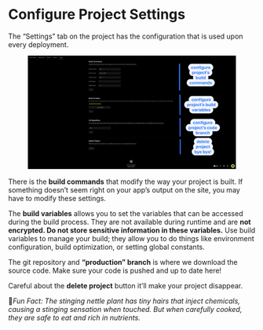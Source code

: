 # Configure Project Settings

The “Settings” tab on the project has the configuration that is used upon every deployment.

<figure><img src="../.gitbook/assets/CleanShot 2023-09-06 at 11.57.18@2x (1).png" alt=""><figcaption></figcaption></figure>

There is the **build commands** that modify the way your project is built. If something doesn’t seem right on your app’s output on the site, you may have to modify these settings.

The **build variables** allows you to set the variables that can be accessed during the build process. They are not available during runtime and are **not encrypted. Do not store sensitive information in these variables.** Use build variables to manage your build; they allow you to do things like environment configuration, build optimization, or setting global constants.

The git repository and **“production” branch** is where we download the source code. Make sure your code is pushed and up to date here!

Careful about the **delete project** button it’ll make your project disappear.



:cactus:_Fun Fact: The stinging nettle plant has tiny hairs that inject chemicals, causing a stinging sensation when touched. But when carefully cooked, they are safe to eat and rich in nutrients._
